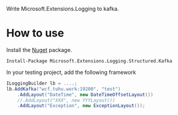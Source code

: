 ﻿Write Microsoft.Extensions.Logging to kafka.

How to use
=============

Install the [Nuget](https://www.nuget.org/packages/Microsoft.Extensions.Logging.Structured.Kafka) package.

``` PS
Install-Package Microsoft.Extensions.Logging.Structured.Kafka
```
In your testing project, add the following framework

```cs
ILoggingBuilder lb = ....;
lb.AddKafka("wcf.tuhu.work:19200", "test")
    .AddLayout("DateTime", new DateTimeOffsetLayout())
    //.AddLayout("XXX", new YYYLayout())
    .AddLayout("Exception", new ExceptionLayout());
```
